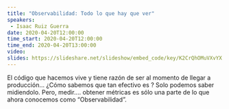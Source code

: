 ```yaml
---
title: "Observabilidad: Todo lo que hay que ver"
speakers:
 - Isaac Ruiz Guerra
date: 2020-04-20T12:00:00
time_start: 2020-04-20T12:00:00
time_end: 2020-04-20T13:00:00
video: 
slides: https://slideshare.net/slideshow/embed_code/key/K2CrQhOMuVXvYX
---
```


<p>El código que hacemos vive y tiene razón de ser al momento de llegar a producción… ¿Cómo sabemos que tan efectivo es ? Solo podemos saber midiendolo. Pero, medir…. obtener métricas es sólo una parte de lo que ahora conocemos como “Observabilidad”.</p>